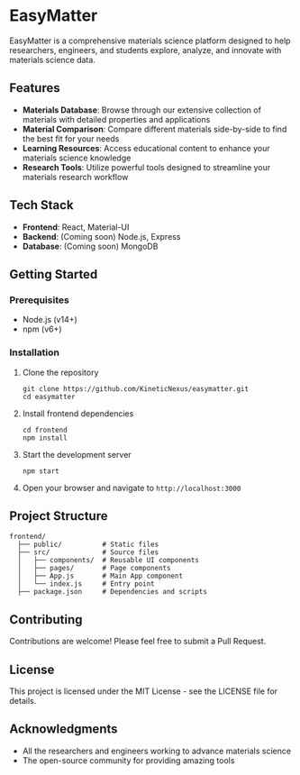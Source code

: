 # EasyMatter

EasyMatter is a comprehensive materials science platform designed to help researchers, engineers, and students explore, analyze, and innovate with materials science data.

## Features

- **Materials Database**: Browse through our extensive collection of materials with detailed properties and applications
- **Material Comparison**: Compare different materials side-by-side to find the best fit for your needs
- **Learning Resources**: Access educational content to enhance your materials science knowledge
- **Research Tools**: Utilize powerful tools designed to streamline your materials research workflow

## Tech Stack

- **Frontend**: React, Material-UI
- **Backend**: (Coming soon) Node.js, Express
- **Database**: (Coming soon) MongoDB

## Getting Started

### Prerequisites

- Node.js (v14+)
- npm (v6+)

### Installation

1. Clone the repository
   ```
   git clone https://github.com/KineticNexus/easymatter.git
   cd easymatter
   ```

2. Install frontend dependencies
   ```
   cd frontend
   npm install
   ```

3. Start the development server
   ```
   npm start
   ```

4. Open your browser and navigate to `http://localhost:3000`

## Project Structure

```
frontend/
  ├── public/          # Static files
  ├── src/             # Source files
  │   ├── components/  # Reusable UI components
  │   ├── pages/       # Page components
  │   ├── App.js       # Main App component
  │   └── index.js     # Entry point
  ├── package.json     # Dependencies and scripts
```

## Contributing

Contributions are welcome! Please feel free to submit a Pull Request.

## License

This project is licensed under the MIT License - see the LICENSE file for details.

## Acknowledgments

- All the researchers and engineers working to advance materials science
- The open-source community for providing amazing tools